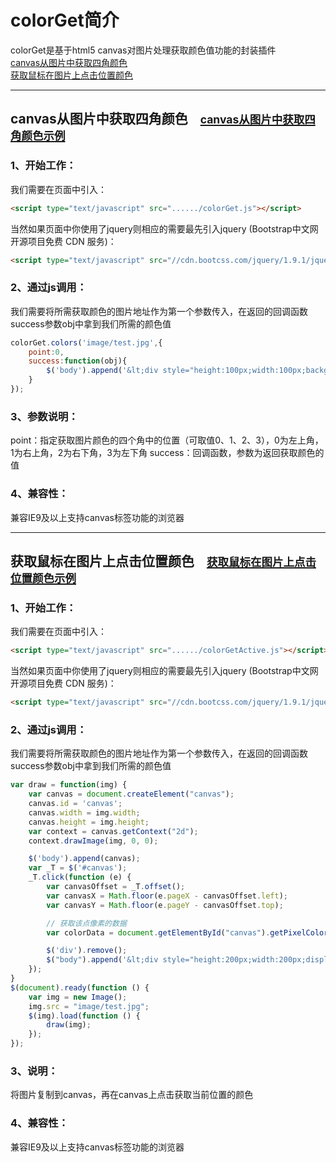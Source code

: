 <h1>colorGet简介</h1>

colorGet是基于html5 canvas对图片处理获取颜色值功能的封装插件<br/>
<a href="#colorGet1">canvas从图片中获取四角颜色</a><br/>
<a href="#colorGet2">获取鼠标在图片上点击位置颜色</a>
<hr/>
<h2 id="colorGet1">canvas从图片中获取四角颜色&nbsp;&nbsp;&nbsp;&nbsp;<a href="http://www.shdnfw.com/plugin/colorGet/demo1.html"><small>canvas从图片中获取四角颜色示例</small></a></h2>

<h3>1、开始工作：</h3>

我们需要在页面中引入：
```html
<script type="text/javascript" src="....../colorGet.js"></script>
```
当然如果页面中你使用了jquery则相应的需要最先引入jquery (Bootstrap中文网开源项目免费 CDN 服务)：
```html
<script type="text/javascript" src="//cdn.bootcss.com/jquery/1.9.1/jquery.min.js"></script>
```
<h3>2、通过js调用：</h3>

我们需要将所需获取颜色的图片地址作为第一个参数传入，在返回的回调函数success参数obj中拿到我们所需的颜色值
```javascript
colorGet.colors('image/test.jpg',{
	point:0,
	success:function(obj){
		$('body').append('&lt;div style="height:100px;width:100px;background-color:'+obj.hex+'">&lt;/div>');
	}
});
```

<h3>3、参数说明：</h3>

point：指定获取图片颜色的四个角中的位置（可取值0、1、2、3），0为左上角，1为右上角，2为右下角，3为左下角
success：回调函数，参数为返回获取颜色的值
<h3>4、兼容性：</h3>

兼容IE9及以上支持canvas标签功能的浏览器
<hr/>
<h2 id="colorGet2">获取鼠标在图片上点击位置颜色&nbsp;&nbsp;&nbsp;&nbsp;<a href="http://www.shdnfw.com/plugin/colorGet/demo2.html"><small>获取鼠标在图片上点击位置颜色示例</small></a></h2>

<h3>1、开始工作：</h3>

我们需要在页面中引入：
```html
<script type="text/javascript" src="....../colorGetActive.js"></script>
```
当然如果页面中你使用了jquery则相应的需要最先引入jquery (Bootstrap中文网开源项目免费 CDN 服务)：
```html
<script type="text/javascript" src="//cdn.bootcss.com/jquery/1.9.1/jquery.min.js"></script>
```
<h3>2、通过js调用：</h3>

我们需要将所需获取颜色的图片地址作为第一个参数传入，在返回的回调函数success参数obj中拿到我们所需的颜色值
```javascript
var draw = function(img) {
	var canvas = document.createElement("canvas");
	canvas.id = 'canvas';
	canvas.width = img.width;
	canvas.height = img.height;
	var context = canvas.getContext("2d");
	context.drawImage(img, 0, 0);

	$('body').append(canvas);
	var _T = $('#canvas');
	_T.click(function (e) {
		var canvasOffset = _T.offset();
		var canvasX = Math.floor(e.pageX - canvasOffset.left);
		var canvasY = Math.floor(e.pageY - canvasOffset.top);

		// 获取该点像素的数据
		var colorData = document.getElementById("canvas").getPixelColor(canvasX, canvasY);

		$('div').remove();
		$("body").append('&lt;div style="height:200px;width:200px;display:inline-block;background-color:'+colorData.hex+'">当前点击位置颜色：&lt;br>'+colorData.hex+'&lt;br>'+colorData.rgba+'&lt;br>'+colorData.rgb+'&lt;/div>');
	});
}
$(document).ready(function () {
	var img = new Image();
	img.src = "image/test.jpg";
	$(img).load(function () {
		draw(img);
	});
});
```

<h3>3、说明：</h3>

将图片复制到canvas，再在canvas上点击获取当前位置的颜色
<h3>4、兼容性：</h3>

兼容IE9及以上支持canvas标签功能的浏览器


